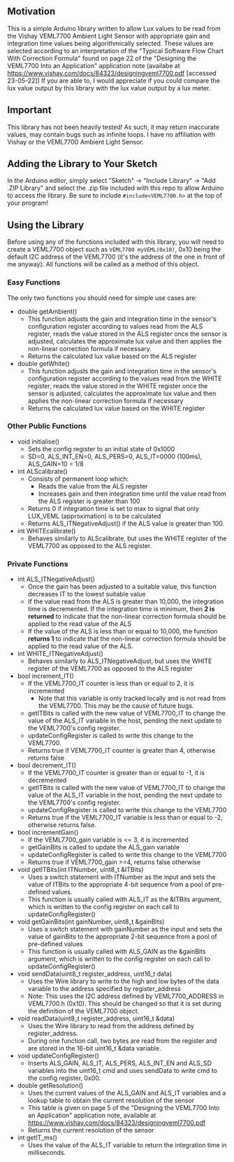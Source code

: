 ## Motivation
This is a simple Arduino library written to allow Lux values to be read from the Vishay VEML7700 Ambient Light Sensor with appropriate gain and integration time values being algorithmically selected. These values are selected according to an interpretation of the "Typical Software Flow Chart With Correction Formula" found on page 22 of the "Designing the VEML7700 Into an Application" application note (availabe at https://www.vishay.com/docs/84323/designingveml7700.pdf [accessed 23-05-22])
If you are able to, I would appreciate if you could compare the lux value output by this library with the lux value output by a lux meter.

## Important
This library has not been heavily tested! As such, it may return inaccurate values, may contain bugs such as infinite loops.
I have no affiliation with Vishay or the VEML7700 Ambient Light Sensor.

## Adding the Library to Your Sketch
In the Arduino editor, simply select "Sketch" -> "Include Library" -> "Add .ZIP Library" and select the .zip file included with this repo to allow Arduino to access the library.
Be sure to include `#include<VEML7700.h>` at the top of your program!

## Using the Library
Before using any of the functions included with this library, you will need to create a VEML7700 object such as `VEML7700 myVEML(0x10)`, 0x10 being the default I2C address of the VEML7700 (it's the address of the one in front of me anyway). All functions will be called as a method of this object.
### Easy Functions
The only two functions you should need for simple use cases are:
- double getAmbient()
    - This function adjusts the gain and integration time in the sensor's configuration register according to values read from the ALS register, reads the value stored in the ALS register once the sensor is adjusted, calculates the approximate lux value and then applies the non-linear correction formula if necessary.
    - Returns the calculated lux value based on the ALS register
- double getWhite()
    - This function adjusts the gain and integration time in the sensor's configuration register according to the values read from the WHITE register, reads the value stored in the WHITE register once the sensor is adjusted, calculates the approximate lux value and then applies the non-linear correction formula if necessary
    - Returns the calculated lux value based on the WHITE register

### Other Public Functions
- void initialise()
    - Sets the config register to an initial state of 0x1000
    - SD=0, ALS_INT_EN=0, ALS_PERS=0, ALS_IT=0000 (100ms), ALS_GAIN=10 = 1/8
- int ALScalibrate()
    - Consists of permanent loop which:
        - Reads the value from the ALS register
        - Increases gain and then integration time until the value read from the ALS register is greater than 100
    - Returns 0 if integration time is set to max to signal that only LUX_VEML (approximation) is to be calculated
    - Returns ALS_ITNegativeAdjust() if the ALS value is greater than 100. 
- int WHITEcalibrate()
    - Behaves similarly to ALScalibrate, but uses the WHITE register of the VEML7700 as opposed to the ALS register.

### Private Functions
- int ALS_ITNegativeAdjust()
    - Once the gain has been adjusted to a suitable value, this function decreases IT to the lowest suitable value
    - If the value read from the ALS is greater than 10,000, the integration time is decremented. If the integration time is minimum, then **2 is returned** to indicate that the non-linear correction formula should be applied to the read value of the ALS
    - If the value of the ALS is less than or equal to 10,000, the function **returns 1** to indicate that the non-linear correction formula should be applied to the read value of the ALS.
- int WHITE_ITNegativeAdjust()
    - Behaves similarly to ALS_ITNegativeAdjust, but uses the WHITE register of the VEML7700 as opposed to the ALS register
- bool increment_IT()
    - If the VEML7700_IT counter is less than or equal to 2, it is incremented
        - Note that this variable is only tracked locally and is not read from the VEML7700. This may be the cause of future bugs.
    - getITBits is called with the new value of VEML7700_IT to change the value of the ALS_IT variable in the host, pending the next update to the VEML7700's config register.
    - updateConfigRegister is called to write this change to the VEML7700.
    - Returns true if VEML7700_IT counter is greater than 4, otherwise returns false
- bool decrement_IT()
    - If the VEML7700_IT counter is greater than or equal to -1, it is decremented
    - getITBits is called with the new value of VEML7700_IT to change the value of the ALS_IT variable in the host, pending the next update to the VEML7700's config register.
    - updateConfigRegister is called to write this change to the VEML7700
    - Returns true if the VEML7700_IT variable is less than or equal to -2, otherwise returns false.
- bool incrementGain()
    - If the VEML7700_gain variable is <= 3, it is incremented
    - getGainBits is called to update the ALS_gain variable
    - updateConfigRegister is called to write this change to the VEML7700
    - Returns true if VEML7700_gain >=4, returns false otherwise
- void getITBits(int ITNumber, uint8_t &ITBits)
    - Uses a switch statement with ITNumber as the input and sets the value of ITBits to the appropriate 4-bit sequence from a pool of pre-defined values.
    - This function is usually called with ALS_IT as the &ITBits argument, which is written to the config register on each call to updateConfigRegister()
- void getGainBits(int gainNumber, uint8_t &gainBits)
    - Uses a switch statement with gainNumber as the input and sets the value of gainBits to the appropriate 2-bit sequence from a pool of pre-defined values
    - This function is usually called with ALS_GAIN as the &gainBits argument, which is written to the config register on each call to updateConfigRegister()
- void sendData(uint8_t register_address, uint16_t data)
    - Uses the Wire library to write to the high and low bytes of the data variable to the address specified by register_address
    - Note: This uses the I2C address defined by VEML7700_ADDRESS in VEML7700.h (0x10). This should be changed so that it is set during the definition of the VEML7700 object.
- void readData(uint8_t register_address, uint16_t &data)
    - Uses the Wire library to read from the address defined by register_address.
    - During one function call, two bytes are read from the register and are stored in the 16-bit uint16_t &data variable.
- void updateConfigRegister()
    - Inserts ALS_GAIN, ALS_IT, ALS_PERS, ALS_INT_EN and ALS_SD variables into the uint16_t cmd and uses sendData to write cmd to the config register, 0x00.
- double getResolution()
    - Uses the current values of the ALS_GAIN and ALS_IT variables and a lookup table to obtain the current resolution of the sensor
    - This table is given on page 5 of the "Designing the VEML7700 Into an Application" application note, available at https://www.vishay.com/docs/84323/designingveml7700.pdf
    - Returns the current resolution of the sensor
- int getIT_ms()
    - Uses the value of the ALS_IT variable to return the integration time in milliseconds.
